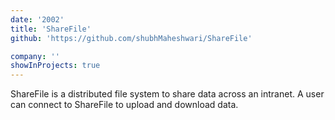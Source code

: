 ```yaml
---
date: '2002'
title: 'ShareFile'
github: 'https://github.com/shubhMaheshwari/ShareFile'

company: ''
showInProjects: true
---
```


ShareFile is a distributed file system to share data across an intranet. A user can connect to ShareFile to upload and download data.
